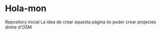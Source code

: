 # Hola-mon
Repository inicial
La idea de crear aquesta pàgina és poder crear projectes dintre d'OSM
